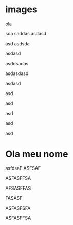 # images

[ola](#ola-meu-nome)

sda
saddas
asdasd


asd
asdsda


asdasd


asddsadas



asdasdasd

asdasd

asd

asd

asd

asd

asd
# Ola meu nome

asfdsaF
ASFSAF

ASFASFFSA

AFSASFFAS

FASASF

ASFASFSFA

ASFASFFSA

